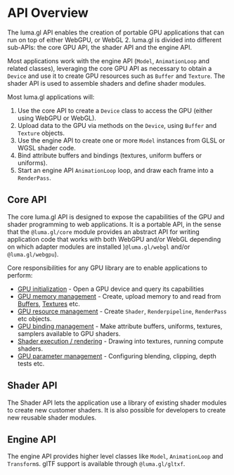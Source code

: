 # API Overview

The luma.gl API enables the creation of portable GPU applications that can run on top of either WebGPU, or WebGL 2.
luma.gl is divided into different sub-APIs: the core GPU API, the shader API and the engine API.

Most applications work with the engine API (`Model`, `AnimationLoop` and related classes), leveraging the core GPU API as necessary to obtain a `Device` and use it to create GPU resources such as `Buffer` and `Texture`. 
The shader API is used to assemble shaders and define shader modules.

Most luma.gl applications will:

1. Use the core API to create a `Device` class to access the GPU (either using WebGPU or WebGL).
2. Upload data to the GPU via methods on the `Device`, using `Buffer` and `Texture` objects.
3. Use the engine API to create one or more `Model` instances from GLSL or WGSL shader code.
4. Bind attribute buffers and bindings (textures, uniform buffers or uniforms).
5. Start an engine API `AnimationLoop` loop, and draw each frame into a `RenderPass`.

## Core API

The core luma.gl API is designed to expose the capabilities of the GPU and shader programming to web applications.
It is a portable API, in the sense that the `@luma.gl/core` module provides an abstract API for writing application code
that works with both WebGPU and/or WebGL depending on which adapter modules are installed
)`@luma.gl/webgl` and/or `@luma.gl/webgpu`).

Core responsibilities for any GPU library are to enable applications to perform:

- [GPU initialization](/docs/api-guide/gpu/gpu-initialization) - Open a GPU device and query its capabilities 
- [GPU memory management](/docs/api-guide/gpu/gpu-memory) - Create, upload memory to and read from [Buffers](/docs/api-guide/gpu/gpu-buffers), [Textures](/docs/api-guide/gpu/gpu-textures) etc.
- [GPU resource management](/docs/api-guide/gpu/gpu-resources) - Create `Shader`, `Renderpipeline`, `RenderPass` etc objects.
- [GPU binding management](/docs/api-guide/gpu/gpu-bindings) - Make attribute buffers, uniforms, textures, samplers available to GPU shaders.
- [Shader execution / rendering](/docs/api-guide/gpu/gpu-rendering) - Drawing into textures, running compute shaders.
- [GPU parameter management](/docs/api-guide/gpu/gpu-parameters) - Configuring blending, clipping, depth tests etc.

## Shader API

The Shader API lets the application use a library of existing shader modules to create new customer shaders. 
It is also possible for developers to create new reusable shader modules.

## Engine API

The engine API provides higher level classes like `Model`, `AnimationLoop` and `Transform`s.
glTF support is available through `@luma.gl/gltxf`.

